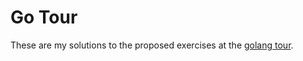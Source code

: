 # Go Tour

These are my solutions to the proposed exercises at the [golang tour](https://tour.golang.org/concurrency/3).
